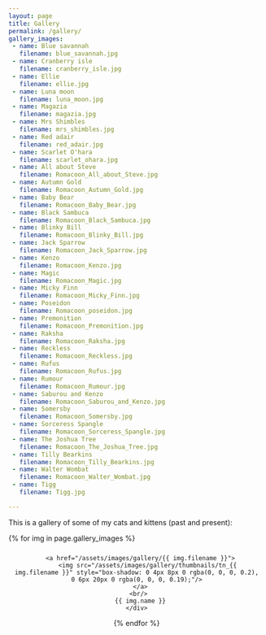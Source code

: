 ```yaml
---
layout: page
title: Gallery
permalink: /gallery/
gallery_images:
 - name: Blue savannah
   filename: blue_savannah.jpg
 - name: Cranberry isle
   filename: cranberry_isle.jpg
 - name: Ellie
   filename: ellie.jpg
 - name: Luna moon
   filename: luna_moon.jpg
 - name: Magazia
   filename: magazia.jpg
 - name: Mrs Shimbles
   filename: mrs_shimbles.jpg
 - name: Red adair
   filename: red_adair.jpg
 - name: Scarlet O'hara
   filename: scarlet_ohara.jpg
 - name: All about Steve
   filename: Romacoon_All_about_Steve.jpg
 - name: Autumn Gold
   filename: Romacoon_Autumn_Gold.jpg
 - name: Baby Bear
   filename: Romacoon_Baby_Bear.jpg
 - name: Black Sambuca
   filename: Romacoon_Black_Sambuca.jpg
 - name: Blinky Bill
   filename: Romacoon_Blinky_Bill.jpg
 - name: Jack Sparrow
   filename: Romacoon_Jack_Sparrow.jpg
 - name: Kenzo
   filename: Romacoon_Kenzo.jpg
 - name: Magic
   filename: Romacoon_Magic.jpg
 - name: Micky Finn
   filename: Romacoon_Micky_Finn.jpg
 - name: Poseidon
   filename: Romacoon_poseidon.jpg
 - name: Premonition
   filename: Romacoon_Premonition.jpg
 - name: Raksha
   filename: Romacoon_Raksha.jpg
 - name: Reckless
   filename: Romacoon_Reckless.jpg
 - name: Rufus
   filename: Romacoon_Rufus.jpg
 - name: Rumour
   filename: Romacoon_Rumour.jpg
 - name: Saburou and Kenzo
   filename: Romacoon_Saburou_and_Kenzo.jpg
 - name: Somersby
   filename: Romacoon_Somersby.jpg
 - name: Sorceress Spangle
   filename: Romacoon_Sorceress_Spangle.jpg
 - name: The Joshua Tree
   filename: Romacoon_The_Joshua_Tree.jpg
 - name: Tilly Bearkins
   filename: Romacoon_Tilly_Bearkins.jpg
 - name: Walter Wombat
   filename: Romacoon_Walter_Wombat.jpg
 - name: Tigg
   filename: Tigg.jpg 

---
```

This is a gallery of some of my cats and kittens (past and present):
 <div style="display:flex; flex-wrap: wrap;">
  {% for img in page.gallery_images %}
    <div style="padding:10px; text-align: center">
    
      <a href="/assets/images/gallery/{{ img.filename }}">
          <img src="/assets/images/gallery/thumbnails/tn_{{ img.filename }}" style="box-shadow: 0 4px 8px 0 rgba(0, 0, 0, 0.2), 0 6px 20px 0 rgba(0, 0, 0, 0.19);"/>
      </a>
      <br/> 
      {{ img.name }}
    </div>
  {% endfor %}
  </div>

<script type="text/javascript" src="/assets/js/lightbox.js"></script>
<link rel="stylesheet" href="/assets/css/lightbox.css">

